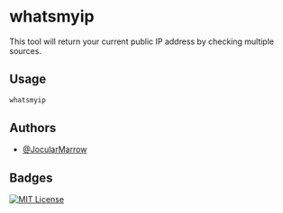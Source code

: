 # whatsmyip

This tool will return your current public IP address by checking multiple sources.

## Usage

```bash
whatsmyip
```

## Authors

- [@JocularMarrow](https://github.com/JocularMarrow)

## Badges

[![MIT License](https://img.shields.io/badge/License-MIT-green.svg)](https://choosealicense.com/licenses/mit/)
